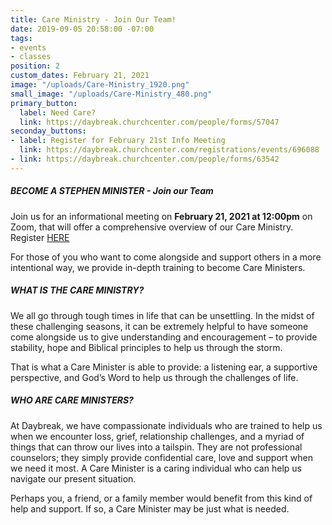 ```yaml
---
title: Care Ministry - Join Our Team!
date: 2019-09-05 20:58:00 -07:00
tags:
- events
- classes
position: 2
custom_dates: February 21, 2021
image: "/uploads/Care-Ministry_1920.png"
small_image: "/uploads/Care-Ministry_480.png"
primary_button:
  label: Need Care?
  link: https://daybreak.churchcenter.com/people/forms/57047
seconday_buttons:
- label: Register for February 21st Info Meeting
  link: https://daybreak.churchcenter.com/registrations/events/696088
- link: https://daybreak.churchcenter.com/people/forms/63542
---
```


##### BECOME A STEPHEN MINISTER - Join our Team

Join us for an informational meeting on **February 21, 2021 at 12:00pm** on Zoom, that will offer a comprehensive overview of our Care Ministry. Register [HERE](https://daybreak.churchcenter.com/registrations/events/696088) 

For those of you who want to come alongside and support others in a more intentional way, we provide in-depth training to become Care Ministers. 

##### WHAT IS THE CARE MINISTRY?

We all go through tough times in life that can be unsettling.  In the midst of these challenging seasons, it can be extremely helpful to have someone come alongside us to give understanding and encouragement – to provide stability, hope and Biblical principles to help us through the storm.

That is what a Care Minister is able to provide:  a listening ear, a supportive perspective, and God’s Word to help us through the challenges of life.

##### WHO ARE CARE MINISTERS?

At Daybreak, we have compassionate individuals who are trained to help us when we encounter loss, grief, relationship challenges, and a myriad of things that can throw our lives into a tailspin.  They are not professional counselors; they simply provide confidential care, love and support when we need it most.  A Care Minister is a caring individual who can help us navigate our present situation.

Perhaps you, a friend, or a family member would benefit from this kind of help and support.  If so, a Care Minister may be just what is needed.